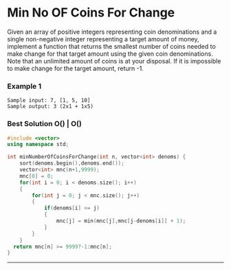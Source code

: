 # Min No OF Coins For Change

Given an array of positive integers representing coin denominations and a single non-negative integer representing a target amount of money, implement a function that returns the smallest number of coins needed to make change for that target amount using the given coin denominations. Note that an unlimited amount of coins is at your disposal. If it is impossible to make change for the target amount, return -1.

### __Example 1__
```
Sample input: 7, [1, 5, 10]
Sample output: 3 (2x1 + 1x5)
```
### __Best Solution O() | O()__


```C++
#include <vector>
using namespace std;

int minNumberOfCoinsForChange(int n, vector<int> denoms) {
	sort(denoms.begin(),denoms.end());
	vector<int> mnc(n+1,9999);
	mnc[0] = 0;
	for(int i = 0; i < denoms.size(); i++)
	{
		for(int j = 0; j < mnc.size(); j++)
		{
			if(denoms[i] <= j)
			{
				mnc[j] = min(mnc[j],mnc[j-denoms[i]] + 1);
			}
		}
	}
  return mnc[n] >= 9999?-1:mnc[n];
}
```
---